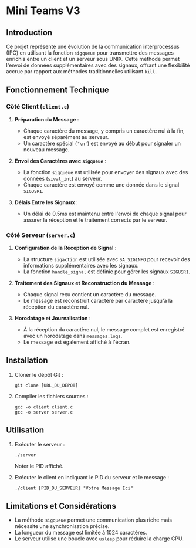 # Mini Teams V3

## Introduction

Ce projet représente une évolution de la communication interprocessus (IPC) en utilisant la fonction `sigqueue` pour transmettre des messages enrichis entre un client et un serveur sous UNIX. Cette méthode permet l'envoi de données supplémentaires avec des signaux, offrant une flexibilité accrue par rapport aux méthodes traditionnelles utilisant `kill`.

## Fonctionnement Technique

### Côté Client (`client.c`)

1. **Préparation du Message** :
   - Chaque caractère du message, y compris un caractère nul à la fin, est envoyé séparément au serveur.
   - Un caractère spécial (`'\n'`) est envoyé au début pour signaler un nouveau message.

2. **Envoi des Caractères avec `sigqueue`** :
   - La fonction `sigqueue` est utilisée pour envoyer des signaux avec des données (`sival_int`) au serveur.
   - Chaque caractère est envoyé comme une donnée dans le signal `SIGUSR1`.

3. **Délais Entre les Signaux** :
   - Un délai de 0.5ms est maintenu entre l'envoi de chaque signal pour assurer la réception et le traitement corrects par le serveur.

### Côté Serveur (`server.c`)

1. **Configuration de la Réception de Signal** :
   - La structure `sigaction` est utilisée avec `SA_SIGINFO` pour recevoir des informations supplémentaires avec les signaux.
   - La fonction `handle_signal` est définie pour gérer les signaux `SIGUSR1`.

2. **Traitement des Signaux et Reconstruction du Message** :
   - Chaque signal reçu contient un caractère du message.
   - Le message est reconstruit caractère par caractère jusqu'à la réception du caractère nul.

3. **Horodatage et Journalisation** :
   - À la réception du caractère nul, le message complet est enregistré avec un horodatage dans `messages.logs`.
   - Le message est également affiché à l'écran.

## Installation

1. Cloner le dépôt Git :
   ```
   git clone [URL_DU_DEPOT]
   ```
2. Compiler les fichiers sources :
   ```
   gcc -o client client.c
   gcc -o server server.c
   ```

## Utilisation

1. Exécuter le serveur :
   ```
   ./server
   ```
   Noter le PID affiché.

2. Exécuter le client en indiquant le PID du serveur et le message :
   ```
   ./client [PID_DU_SERVEUR] "Votre Message Ici"
   ```

## Limitations et Considérations

- La méthode `sigqueue` permet une communication plus riche mais nécessite une synchronisation précise.
- La longueur du message est limitée à 1024 caractères.
- Le serveur utilise une boucle avec `usleep` pour réduire la charge CPU.
